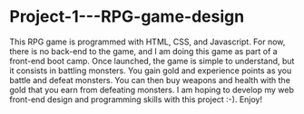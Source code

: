 # Project-1---RPG-game-design
This RPG game is programmed with HTML, CSS, and Javascript.
For now, there is no back-end to the game, and I am doing this game as part of a front-end boot camp.
Once launched, the game is simple to understand, but it consists in battling monsters.
You gain gold and experience points as you battle and defeat monsters.
You can then buy weapons and health with the gold that you earn from defeating monsters.
I am hoping to develop my web front-end design and programming skills with this project :-).
Enjoy!
